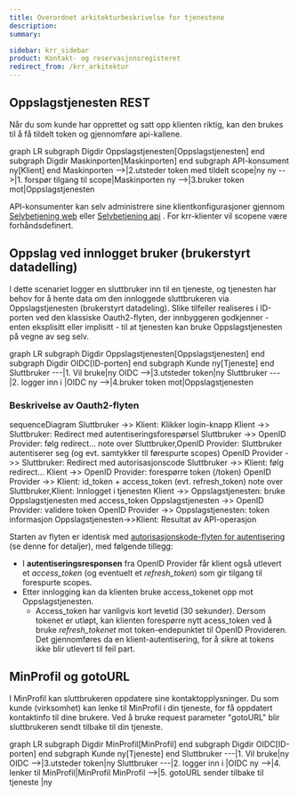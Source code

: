 ```yaml
---
title: Overordnet arkitekturbeskrivelse for tjenestene
description:
summary:

sidebar: krr_sidebar
product: Kontakt- og reservasjonsregisteret
redirect_from: /krr_arkitektur
---
```


## Oppslagstjenesten REST

Når du som kunde har opprettet og satt opp klienten riktig, kan den brukes til å få tildelt token og gjennomføre api-kallene.

<div class="mermaid">
graph LR
  subgraph Digdir
    Oppslagstjenesten[Oppslagstjenesten]
  end
  subgraph Digdir
    Maskinporten[Maskinporten]
  end
  subgraph API-konsument
     ny[Klient]
  end
  Maskinporten -->|2.utsteder token med tildelt scope|ny
  ny -->|1. forspør tilgang til scope|Maskinporten
  ny -->|3.bruker token mot|Oppslagstjenesten
</div>

API-konsumenter kan selv administrere sine klientkonfigurasjoner gjennom [Selvbetjening web](https://docs.digdir.no/docs/Maskinporten/maskinporten_sjolvbetjening_web) eller [Selvbetjening api](https://docs.digdir.no/docs/Maskinporten/maskinporten_sjolvbetjening_api) . For krr-klienter vil scopene være forhåndsdefinert. 

## Oppslag ved innlogget bruker (brukerstyrt datadelling)

I dette scenariet logger en sluttbruker inn til en tjeneste, og tjenesten har behov for å hente data om den innloggede sluttbrukeren via Oppslagstjenesten (brukerstyrt datadeling). Slike tilfeller realiseres i ID-porten ved den klassiske Oauth2-flyten, der innbyggeren godkjenner - enten eksplisitt eller implisitt - til at tjenesten kan bruke Oppslagstjenesten på vegne av seg selv.



 <div class="mermaid">
 graph LR
   subgraph Digdir
     Oppslagstjenesten[Oppslagstjenesten]
   end
   subgraph Digdir
     OIDC[ID-porten]
   end
   subgraph Kunde
      ny[Tjeneste]
   end
   Sluttbruker ---|1. Vil bruke|ny
   OIDC -->|3.utsteder token|ny
   Sluttbruker ---|2. logger inn i  |OIDC
   ny -->|4.bruker token mot|Oppslagstjenesten
 </div>


### Beskrivelse av Oauth2-flyten

<div class="mermaid">
sequenceDiagram
  Sluttbruker ->> Klient: Klikker login-knapp
  Klient ->> Sluttbruker: Redirect med autentiseringsforespørsel
  Sluttbruker ->> OpenID Provider: følg redirect...
  note over Sluttbruker,OpenID Provider: Sluttbruker autentiserer seg (og evt. samtykker til førespurte scopes)
  OpenID Provider ->> Sluttbruker: Redirect med autorisasjonscode
  Sluttbruker ->> Klient: følg redirect...
  Klient ->> OpenID Provider: forespørre token (/token)
  OpenID Provider ->> Klient: id_token + access_token (evt. refresh_token)
  note over Sluttbruker,Klient: Innlogget i tjenesten
  Klient ->> Oppslagstjenesten: bruke Oppslagstjenesten med access_token
  Oppslagstjenesten ->> OpenID Provider: validere token
  OpenID Provider ->> Oppslagstjenesten: token informasjon
  Oppslagstjenesten->>Klient: Resultat av API-operasjon
</div>

Starten av flyten er identisk med [autorisasjonskode-flyten for autentisering]({{site.baseurl}}/docs/idporten/oidc/oidc_auth_codeflow) (se denne for detaljer), med følgende tillegg:

* I **autentiseringsresponsen** fra OpenID Provider får klient også utlevert et *access_token* (og eventuelt et *refresh_token*) som gir tilgang til forespurte scopes.  
* Etter innlogging kan da klienten bruke access_tokenet opp mot Oppslagstjenesten.  
  * Access_token har vanligvis kort levetid (30 sekunder). Dersom tokenet er utløpt, kan klienten forespørre nytt acess_token ved å bruke *refresh_tokenet* mot token-endepunktet til OpenID Provideren.  Det gjennomføres da en klient-autentisering, for å sikre at tokens ikke blir utlevert til feil part.


## MinProfil og gotoURL

I MinProfil kan sluttbrukeren oppdatere sine kontaktopplysninger. Du som kunde (virksomhet) kan lenke til MinProfil i din tjeneste, for få oppdatert kontaktinfo til dine brukere. Ved å bruke request parameter "gotoURL" blir sluttbrukeren sendt tilbake til din tjeneste. 

 <div class="mermaid">
 graph LR
   subgraph Digdir
     MinProfil[MinProfil]
   end
   subgraph Digdir
     OIDC[ID-porten]
   end
   subgraph Kunde
      ny[Tjeneste]
   end
   Sluttbruker ---|1. Vil bruke|ny
   OIDC -->|3.utsteder token|ny
   Sluttbruker ---|2. logger inn i  |OIDC
   ny -->|4. lenker til MinProfil|MinProfil
   MinProfil -->|5. gotoURL sender tilbake til tjeneste |ny
 </div>
